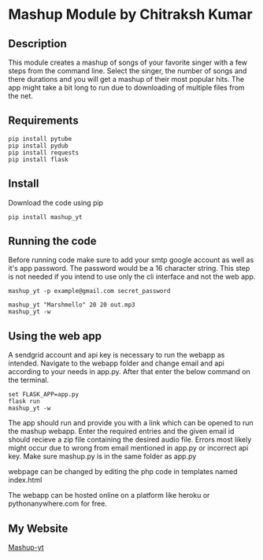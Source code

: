 # Mashup Module by Chitraksh Kumar

## Description
This module creates a mashup of songs of your favorite singer with a few steps from the command line.
Select the singer, the number of songs and there durations and you will get a mashup of their most popular hits.
The app might take a bit long to run due to downloading of multiple files from the net.

## Requirements
``` 
pip install pytube
pip install pydub
pip install requests
pip install flask
```

## Install
Download the code using pip
```
pip install mashup_yt
```

## Running the code
Before running code make sure to add your smtp google account as well as it's app password.
The password would be a 16 character string.
This step is not needed if you intend to use only the cli interface and not the web app.
```
mashup_yt -p example@gmail.com secret_password
```
```
mashup_yt "Marshmello" 20 20 out.mp3
mashup_yt -w
```

## Using the web app
A sendgrid account and api key is necessary to run the webapp as intended.
Navigate to the webapp folder and change email and api according to your needs in app.py.
After that enter the below command on the terminal.
```
set FLASK_APP=app.py  
flask run
mashup_yt -w
```

The app should run and provide you with a link which can be opened to run the mashup webapp.
Enter the required entries and the given email id should recieve a zip file containing the desired audio file.
Errors most likely might occur due to wrong from email mentioned in app.py or incorrect api key.
Make sure mashup.py is in the same folder as app.py

webpage can be changed by editing the php code in templates named index.html

The webapp can be hosted online on a platform like heroku or pythonanywhere.com for free.

## My Website
[Mashup-yt](http://chitru4.pythonanywhere.com/)
